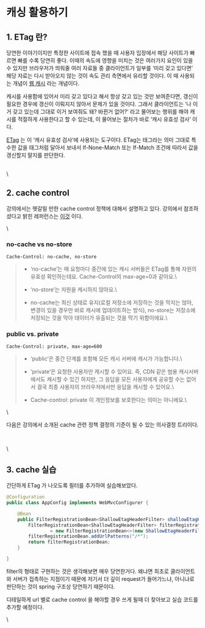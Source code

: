 # 캐싱 활용하기

## 1. ETag 란? <a href="#1-etag" id="1-etag"></a>

당연한 이야기이지만 특정한 사이트에 접속 했을 때 사용자 입장에서 해당 사이트가 빠르면 빠를 수록 당연히 좋다. 이때의 속도에 영향을 미치는 것은 여러가지 요인이 있을 수 있지만 브라우저가 띄워줄 여러 자료들 중 클라이언트가 일부를 ‘미리 갖고 있다면’ 해당 자료는 다시 받아오지 않는 것이 속도 관리 측면에서 유리할 것이다. 이 때 사용되는 개념이 [웹 캐시](https://ko.wikipedia.org/wiki/%EC%9B%B9\_%EC%BA%90%EC%8B%9C) 라는 개념이다.

캐시를 사용함에 있어서 미리 갖고 있다고 해서 항상 갖고 있는 것만 보여준다면, 갱신이 필요한 경우에 갱신이 이뤄지지 않아서 문제가 있을 것이다. 그래서 클라이언트는 ‘나 이거 갖고 있는데 그대로 이거 보여줘도 돼? 바뀐거 없어?’ 라고 물어보는 행위를 해야 캐시를 적절하게 사용한다고 할 수 있는데, 이 물어보는 절차가 바로 ‘캐시 유효성 검사’ 이다.

[ETag](https://en.wikipedia.org/wiki/HTTP\_ETag) 는 이 ‘캐시 유효성 검사’에 사용되는 도구이다. ETag는 태그라는 의미 그대로 특수한 값을 태그처럼 달아서 보내서 If-None-Match 또는 If-Match 조건에 따라서 값을 갱신할지 말지를 판단한다.

\
\


## 2. cache control <a href="#2-cache-control" id="2-cache-control"></a>

강의에서는 헷갈릴 만한 cache control 정책에 대해서 설명하고 있다. 강의에서 참조하셨다고 밝힌 레퍼런스는 [이것](https://web.dev/http-cache/) 이다.

\


### **no-cache vs no-store**

```
Cache-Control: no-cache, no-store
```

> * ‘no-cache’는 매 요청마다 중간에 있는 캐시 서버들은 ETag를 통해 자원의 유효성 확인하는데요. Cache-Control의 max-age=0과 같아요.\
>
> * ‘no-store’는 자원을 캐시하지 않아요.\
>
> * no-cache는 최신 상태로 유지(로컬 저장소에 저장하는 것을 막지는 않아, 변경이 있을 경우만 바로 캐시에 업데이트하는 방식), no-store는 저장소에 저장되는 것을 막아 데이터가 유출되는 것을 막기 위함이에요.\
>

### &#x20;**public vs. private**

```
Cache-Control: private, max-age=600
```

> * ‘public’은 중간 단계를 포함해 모든 캐시 서버에 캐시가 가능합니다.\
>
> * ‘private’은 요청한 사용자만 캐시할 수 있어요. 즉, CDN 같은 범용 캐시서버에서도 캐시할 수 있긴 하지만, 그 응답을 모든 사용자에게 공유할 수는 없어서 결국 최종 사용자의 브라우저에서만 응답을 캐시할 수 있어요.\
>
> * Cache-control: private 이 개인정보를 보호한다는 의미는 아니에요.\
>

\


다음은 강의에서 소개된 cache 관련 정책 결정의 기준이 될 수 있는 의사결정 트리이다.

<figure><img src="http://localhost:4000/assets/images/infra/cache-policy-tree.png" alt=""><figcaption></figcaption></figure>



\
\


## 3. cache 실습 <a href="#3-cache" id="3-cache"></a>

간단하게 ETag 가 나오도록 필터를 추가하여 실습해보았다.

```java
@Configuration
public class AppConfig implements WebMvcConfigurer {

    @Bean
    public FilterRegistrationBean<ShallowEtagHeaderFilter> shallowEtagHeaderFilter() {
        FilterRegistrationBean<ShallowEtagHeaderFilter> filterRegistrationBean
                = new FilterRegistrationBean<>(new ShallowEtagHeaderFilter());
        filterRegistrationBean.addUrlPatterns("/*");
        return filterRegistrationBean;
    }

}
```

filter의 형태로 구현하는 것은 생각해보면 매우 당연한거다. 왜냐면 최초로 클라이언트와 서버가 접촉하는 지점이기 때문에 저기서 더 깊이 request가 들어가느냐, 아니냐로 판단하는 것이 spring 구조상 당연하기 때문이다.

디테일하게 url 별로 cache control 을 해야할 경우 쓰게 될때 더 찾아보고 실습 코드를 추가할 예정이다.

\
